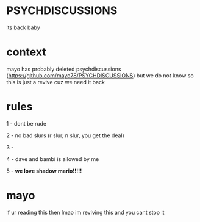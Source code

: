 # PSYCHDISCUSSIONS
its back baby

# context
mayo has probably deleted psychdiscussions (https://github.com/mayo78/PSYCHDISCUSSIONS) but we do not know
so this is just a revive cuz we need it back

# rules
1 - dont be rude

2 - no bad slurs (r slur, n slur, you get the deal)

3 -

4 - dave and bambi is allowed by me

5 - **we love shadow mario!!!!!**

# mayo
if ur reading this then lmao im reviving this and you cant stop it
